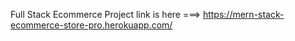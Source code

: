 Full Stack Ecommerce Project
link is here ===> https://mern-stack-ecommerce-store-pro.herokuapp.com/
